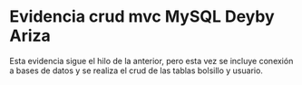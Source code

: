 # Evidencia crud mvc MySQL Deyby Ariza
Esta evidencia sigue el hilo de la anterior, pero esta vez se incluye conexión a bases de datos y se realiza el crud de las tablas bolsillo y usuario.
